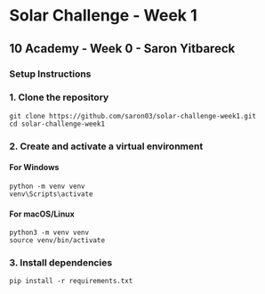 # Solar Challenge - Week 1

## 10 Academy - Week 0 - Saron Yitbareck
### Setup Instructions

### 1. Clone the repository
```
git clone https://github.com/saron03/solar-challenge-week1.git
cd solar-challenge-week1
```
### 2. Create and activate a virtual environment
#### For Windows
```
python -m venv venv
venv\Scripts\activate
```
#### For macOS/Linux
```
python3 -m venv venv
source venv/bin/activate
```
### 3. Install dependencies
```
pip install -r requirements.txt